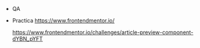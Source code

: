 * QA
* Practica
  https://www.frontendmentor.io/

  https://www.frontendmentor.io/challenges/article-preview-component-dYBN_pYFT